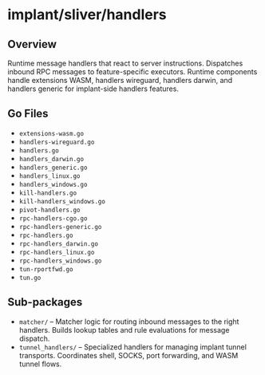 # implant/sliver/handlers

## Overview

Runtime message handlers that react to server instructions. Dispatches inbound RPC messages to feature-specific executors. Runtime components handle extensions WASM, handlers wireguard, handlers darwin, and handlers generic for implant-side handlers features.

## Go Files

- `extensions-wasm.go`
- `handlers-wireguard.go`
- `handlers.go`
- `handlers_darwin.go`
- `handlers_generic.go`
- `handlers_linux.go`
- `handlers_windows.go`
- `kill-handlers.go`
- `kill-handlers_windows.go`
- `pivot-handlers.go`
- `rpc-handlers-cgo.go`
- `rpc-handlers-generic.go`
- `rpc-handlers.go`
- `rpc-handlers_darwin.go`
- `rpc-handlers_linux.go`
- `rpc-handlers_windows.go`
- `tun-rportfwd.go`
- `tun.go`

## Sub-packages

- `matcher/` – Matcher logic for routing inbound messages to the right handlers. Builds lookup tables and rule evaluations for message dispatch.
- `tunnel_handlers/` – Specialized handlers for managing implant tunnel transports. Coordinates shell, SOCKS, port forwarding, and WASM tunnel flows.
